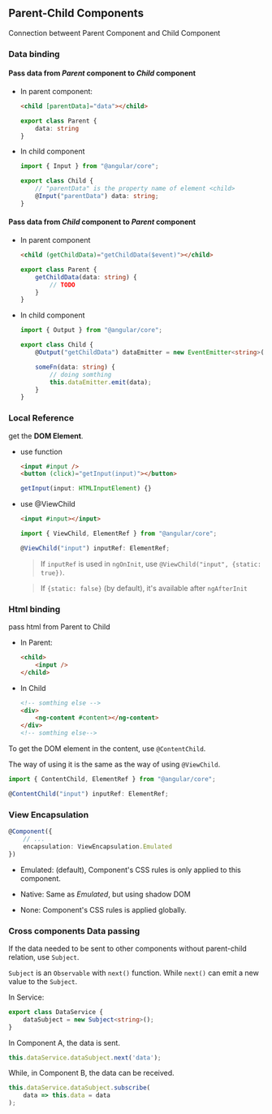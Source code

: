 ## Parent-Child Components

Connection betweent Parent Component and Child Component

### Data binding

#### Pass data from *Parent* component to *Child* component

* In parent component:

    ```html
    <child [parentData]="data"></child>
    ```

    ```typescript
    export class Parent {
        data: string
    }
    ```

* In child component

    ```typescript
    import { Input } from "@angular/core";

    export class Child {
        // "parentData" is the property name of element <child>
        @Input("parentData") data: string;
    }
    ```

#### Pass data from *Child* component to *Parent* component

* In parent component

    ```html
    <child (getChildData)="getChildData($event)"></child>
    ```

    ```typescript
    export class Parent {
        getChildData(data: string) {
            // TODO
        }
    }
    ```

* In child component

    ```typescript
    import { Output } from "@angular/core";

    export class Child {
        @Output("getChildData") dataEmitter = new EventEmitter<string>();

        someFn(data: string) {
            // doing somthing
            this.dataEmitter.emit(data);
        }
    }

### Local Reference

get the **DOM Element**.

* use function

    ```html
    <input #input />
    <button (click)="getInput(input)"></button>
    ```

    ```typescript
    getInput(input: HTMLInputElement) {}
    ```

* use @ViewChild

    ```html
    <input #input></input>
    ```

    ```typescript
    import { ViewChild, ElementRef } from "@angular/core";

    @ViewChild("input") inputRef: ElementRef;
    ```

    > If `inputRef` is used in `ngOnInit`, use `@ViewChild("input", {static: true})`.

    > If `{static: false}` (by default), it's available after `ngAfterInit`

### Html binding

pass html from Parent to Child

* In Parent:

    ```html
    <child>
        <input />
    </child>
    ```

* In Child

    ```html
    <!-- somthing else -->
    <div>
        <ng-content #content></ng-content>
    </div>
    <!-- somthing else-->
    ```

To get the DOM element in the content, use `@ContentChild`.

The way of using it is the same as the way of using `@ViewChild`.

```typescript
import { ContentChild, ElementRef } from "@angular/core";

@ContentChild("input") inputRef: ElementRef;
```

### View Encapsulation

```typescript
@Component({
    // ...
    encapsulation: ViewEncapsulation.Emulated
})
```

* Emulated: (default), Component's CSS rules is only applied to this component.

* Native: Same as *Emulated*, but using shadow DOM

* None: Component's CSS rules is applied globally.

### Cross components Data passing

If the data needed to be sent to other components without parent-child relation, use `Subject`.

`Subject` is an `Observable` with `next()` function. While `next()` can emit a new value to the `Subject`.

In Service:

```typescript
export class DataService {
    dataSubject = new Subject<string>();
}
```

In Component A, the data is sent.

```typescript
this.dataService.dataSubject.next('data');
```

While, in Component B, the data can be received.

```typescript
this.dataService.dataSubject.subscribe(
    data => this.data = data
);
```
